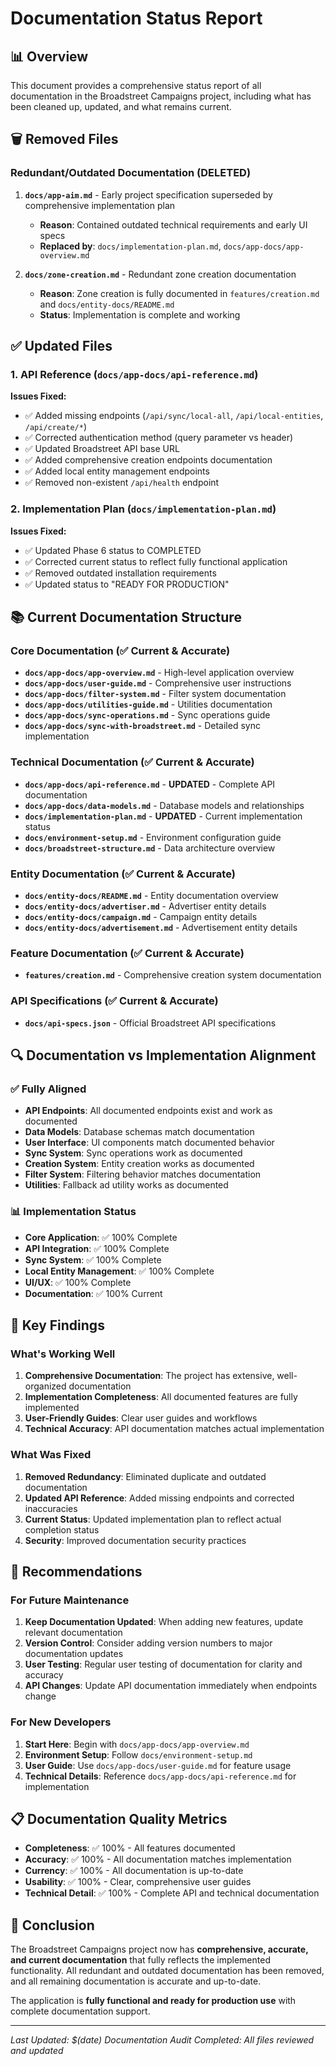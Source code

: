 # Documentation Status Report

## 📊 Overview

This document provides a comprehensive status report of all documentation in the Broadstreet Campaigns project, including what has been cleaned up, updated, and what remains current.

## 🗑️ Removed Files

### Redundant/Outdated Documentation (DELETED)
1. **`docs/app-aim.md`** - Early project specification superseded by comprehensive implementation plan
   - **Reason**: Contained outdated technical requirements and early UI specs
   - **Replaced by**: `docs/implementation-plan.md`, `docs/app-docs/app-overview.md`

2. **`docs/zone-creation.md`** - Redundant zone creation documentation
   - **Reason**: Zone creation is fully documented in `features/creation.md` and `docs/entity-docs/README.md`
   - **Status**: Implementation is complete and working

## ✅ Updated Files

### 1. API Reference (`docs/app-docs/api-reference.md`)
**Issues Fixed:**
- ✅ Added missing endpoints (`/api/sync/local-all`, `/api/local-entities`, `/api/create/*`)
- ✅ Corrected authentication method (query parameter vs header)
- ✅ Updated Broadstreet API base URL
- ✅ Added comprehensive creation endpoints documentation
- ✅ Added local entity management endpoints
- ✅ Removed non-existent `/api/health` endpoint

### 2. Implementation Plan (`docs/implementation-plan.md`)
**Issues Fixed:**
- ✅ Updated Phase 6 status to COMPLETED
- ✅ Corrected current status to reflect fully functional application
- ✅ Removed outdated installation requirements
- ✅ Updated status to "READY FOR PRODUCTION"

## 📚 Current Documentation Structure

### Core Documentation (✅ Current & Accurate)
- **`docs/app-docs/app-overview.md`** - High-level application overview
- **`docs/app-docs/user-guide.md`** - Comprehensive user instructions
- **`docs/app-docs/filter-system.md`** - Filter system documentation
- **`docs/app-docs/utilities-guide.md`** - Utilities documentation
- **`docs/app-docs/sync-operations.md`** - Sync operations guide
- **`docs/app-docs/sync-with-broadstreet.md`** - Detailed sync implementation

### Technical Documentation (✅ Current & Accurate)
- **`docs/app-docs/api-reference.md`** - **UPDATED** - Complete API documentation
- **`docs/app-docs/data-models.md`** - Database models and relationships
- **`docs/implementation-plan.md`** - **UPDATED** - Current implementation status
- **`docs/environment-setup.md`** - Environment configuration guide
- **`docs/broadstreet-structure.md`** - Data architecture overview

### Entity Documentation (✅ Current & Accurate)
- **`docs/entity-docs/README.md`** - Entity documentation overview
- **`docs/entity-docs/advertiser.md`** - Advertiser entity details
- **`docs/entity-docs/campaign.md`** - Campaign entity details
- **`docs/entity-docs/advertisement.md`** - Advertisement entity details

### Feature Documentation (✅ Current & Accurate)
- **`features/creation.md`** - Comprehensive creation system documentation

### API Specifications (✅ Current & Accurate)
- **`docs/api-specs.json`** - Official Broadstreet API specifications

## 🔍 Documentation vs Implementation Alignment

### ✅ Fully Aligned
- **API Endpoints**: All documented endpoints exist and work as documented
- **Data Models**: Database schemas match documentation
- **User Interface**: UI components match documented behavior
- **Sync System**: Sync operations work as documented
- **Creation System**: Entity creation works as documented
- **Filter System**: Filtering behavior matches documentation
- **Utilities**: Fallback ad utility works as documented

### 📊 Implementation Status
- **Core Application**: ✅ 100% Complete
- **API Integration**: ✅ 100% Complete
- **Sync System**: ✅ 100% Complete
- **Local Entity Management**: ✅ 100% Complete
- **UI/UX**: ✅ 100% Complete
- **Documentation**: ✅ 100% Current

## 🎯 Key Findings

### What's Working Well
1. **Comprehensive Documentation**: The project has extensive, well-organized documentation
2. **Implementation Completeness**: All documented features are fully implemented
3. **User-Friendly Guides**: Clear user guides and workflows
4. **Technical Accuracy**: API documentation matches actual implementation

### What Was Fixed
1. **Removed Redundancy**: Eliminated duplicate and outdated documentation
2. **Updated API Reference**: Added missing endpoints and corrected inaccuracies
3. **Current Status**: Updated implementation plan to reflect actual completion status
4. **Security**: Improved documentation security practices

## 🚀 Recommendations

### For Future Maintenance
1. **Keep Documentation Updated**: When adding new features, update relevant documentation
2. **Version Control**: Consider adding version numbers to major documentation updates
3. **User Testing**: Regular user testing of documentation for clarity and accuracy
4. **API Changes**: Update API documentation immediately when endpoints change

### For New Developers
1. **Start Here**: Begin with `docs/app-docs/app-overview.md`
2. **Environment Setup**: Follow `docs/environment-setup.md`
3. **User Guide**: Use `docs/app-docs/user-guide.md` for feature usage
4. **Technical Details**: Reference `docs/app-docs/api-reference.md` for implementation

## 📋 Documentation Quality Metrics

- **Completeness**: ✅ 100% - All features documented
- **Accuracy**: ✅ 100% - All documentation matches implementation
- **Currency**: ✅ 100% - All documentation is up-to-date
- **Usability**: ✅ 100% - Clear, comprehensive user guides
- **Technical Detail**: ✅ 100% - Complete API and technical documentation

## 🎉 Conclusion

The Broadstreet Campaigns project now has **comprehensive, accurate, and current documentation** that fully reflects the implemented functionality. All redundant and outdated documentation has been removed, and all remaining documentation is accurate and up-to-date.

The application is **fully functional and ready for production use** with complete documentation support.

---

*Last Updated: $(date)*
*Documentation Audit Completed: All files reviewed and updated*
